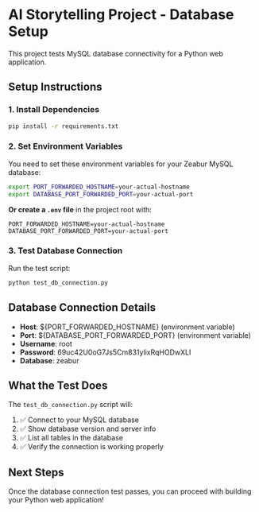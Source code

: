 # AI Storytelling Project - Database Setup

This project tests MySQL database connectivity for a Python web application.

## Setup Instructions

### 1. Install Dependencies

```bash
pip install -r requirements.txt
```

### 2. Set Environment Variables

You need to set these environment variables for your Zeabur MySQL database:

```bash
export PORT_FORWARDED_HOSTNAME=your-actual-hostname
export DATABASE_PORT_FORWARDED_PORT=your-actual-port
```

**Or create a `.env` file** in the project root with:

```
PORT_FORWARDED_HOSTNAME=your-actual-hostname
DATABASE_PORT_FORWARDED_PORT=your-actual-port
```

### 3. Test Database Connection

Run the test script:

```bash
python test_db_connection.py
```

## Database Connection Details

- **Host**: ${PORT_FORWARDED_HOSTNAME} (environment variable)
- **Port**: ${DATABASE_PORT_FORWARDED_PORT} (environment variable)
- **Username**: root
- **Password**: 69uc42U0oG7Js5Cm831ylixRqHODwXLI
- **Database**: zeabur

## What the Test Does

The `test_db_connection.py` script will:

1. ✅ Connect to your MySQL database
2. ✅ Show database version and server info
3. ✅ List all tables in the database
4. ✅ Verify the connection is working properly

## Next Steps

Once the database connection test passes, you can proceed with building your Python web application! 